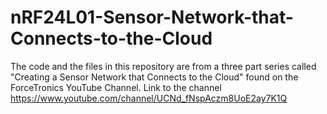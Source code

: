 # nRF24L01-Sensor-Network-that-Connects-to-the-Cloud
The code and the files in this repository are from a three part series called "Creating a Sensor Network that Connects to the Cloud" found on the ForceTronics YouTube Channel. Link to the channel  https://www.youtube.com/channel/UCNd_fNspAczm8UoE2ay7K1Q
